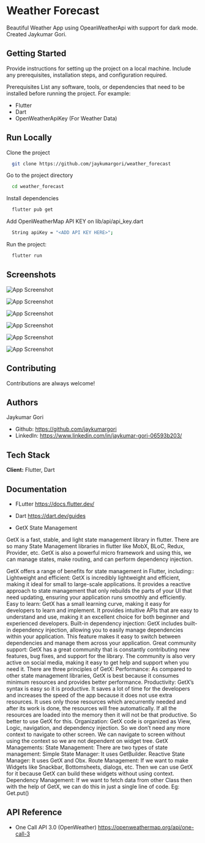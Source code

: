 
# Weather Forecast

Beautiful Weather App using OpeanWeatherApi with support for dark mode. Created Jaykumar Gori.



## Getting Started
Provide instructions for setting up the project on a local machine. Include any prerequisites, installation steps, and configuration required.

Prerequisites
List any software, tools, or dependencies that need to be installed before running the project. For example:

- Flutter
- Dart
- OpenWeatherApiKey (For Weather Data)


## Run Locally

Clone the project

```bash
  git clone https://github.com/jaykumargori/weather_forecast
```

Go to the project directory

```bash
  cd weather_forecast
```

Install dependencies

```bash
  flutter pub get
```

Add OpenWeatherMap API KEY on lib/api/api_key.dart

```bash
  String apiKey = "<ADD API KEY HERE>";
```


Run the project:

```bash
  flutter run
```


## Screenshots

![App Screenshot](https://drive.google.com/file/d/13T4tXZgy_jElhuJGZDY9iUgcbh60bppr/view?usp=drive_link)

![App Screenshot](https://drive.google.com/file/d/1TA_LwMq6zyTiIYt0-h0IYU2lf5_Dbrw5/view?usp=drive_link)

![App Screenshot](https://drive.google.com/file/d/19KVEMTp3d6RbBex0GbE2zJ1XJdOS1LIG/view?usp=drive_link)

![App Screenshot](https://drive.google.com/file/d/1T8GQUlsMkMz5kq-T9zUT3PGOEQlD9sXt/view?usp=drive_link)

![App Screenshot](https://drive.google.com/file/d/1h3aesF5e3-EruPgXVx66MmH9oWwsRew0/view?usp=drive_link)

![App Screenshot](https://drive.google.com/file/d/1dFLmep5eIhu9AMvlO2VqWfzRm4Hd27b4/view?usp=drive_link)



## Contributing

Contributions are always welcome!



## Authors

Jaykumar Gori

- Github: https://github.com/jaykumargori
- LinkedIn: https://www.linkedin.com/in/jaykumar-gori-06593b203/


## Tech Stack

**Client:** Flutter, Dart


## Documentation

- FLutter https://docs.flutter.dev/

- Dart https://dart.dev/guides

- GetX State Management

GetX is a fast, stable, and light state management library in flutter. There are so many State Management libraries in flutter like MobX, BLoC, Redux, Provider, etc. GetX is also a powerful micro framework and using this, we can manage states, make routing, and can perform dependency injection.

GetX offers a range of benefits for state management in Flutter, including::
Lightweight and efficient: GetX is incredibly lightweight and efficient, making it ideal for small to large-scale applications. It provides a reactive approach to state management that only rebuilds the parts of your UI that need updating, ensuring your application runs smoothly and efficiently.
Easy to learn: GetX has a small learning curve, making it easy for developers to learn and implement. It provides intuitive APIs that are easy to understand and use, making it an excellent choice for both beginner and experienced developers.
Built-in dependency injection: GetX includes built-in dependency injection, allowing you to easily manage dependencies within your application. This feature makes it easy to switch between dependencies and manage them across your application.
Great community support: GetX has a great community that is constantly contributing new features, bug fixes, and support for the library. The community is also very active on social media, making it easy to get help and support when you need it.
There are three principles of GetX:
Performance: As compared to other state management libraries, GetX is best because it consumes minimum resources and provides better performance.
Productivity: GetX’s syntax is easy so it is productive. It saves a lot of time for the developers and increases the speed of the app because it does not use extra resources. It uses only those resources which arecurrently needed and after its work is done, the resources will free automatically. If all the resources are loaded into the memory then it will not be that productive. So better to use GetX for this.
Organization: GetX code is organized as View, Logic, navigation, and dependency injection. So we don’t need any more context to navigate to other screen. We can navigate to screen without using the context so we are not dependent on widget tree.
GetX Managements:
State Management: There are two types of state management:
Simple State Manager: It uses GetBuilder.
Reactive State Manager: It uses GetX and Obx.
Route Management: If we want to make Widgets like Snackbar, Bottomsheets, dialogs, etc. Then we can use GetX for it because GetX can build these widgets without using context.
Dependency Management: If we want to fetch data from other Class then with the help of GetX, we can do this in just a single line of code. Eg: Get.put()


## API Reference

- One Call API 3.0 (OpenWeather) https://openweathermap.org/api/one-call-3


